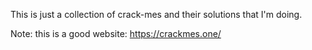 This is just a collection of crack-mes and their solutions that I'm doing.

Note: this is a good website: https://crackmes.one/
